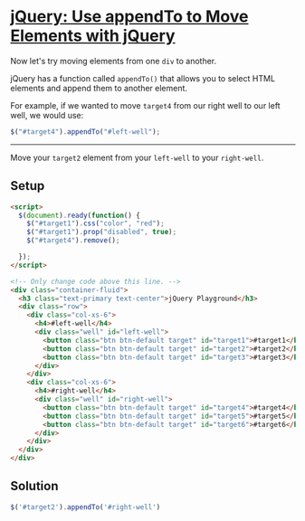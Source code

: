 # [jQuery: Use appendTo to Move Elements with jQuery](https://learn.freecodecamp.org/front-end-libraries/jquery/use-appendto-to-move-elements-with-jquery)

Now let's try moving elements from one `div` to another.

jQuery has a function called `appendTo()` that allows you to select HTML elements and append them to another element.

For example, if we wanted to move `target4` from our right well to our left well, we would use:

```js
$("#target4").appendTo("#left-well");
```

---

Move your `target2` element from your `left-well` to your `right-well`.

## Setup
```html
<script>
  $(document).ready(function() {
    $("#target1").css("color", "red");
    $("#target1").prop("disabled", true);
    $("#target4").remove();

  });
</script>

<!-- Only change code above this line. -->
<div class="container-fluid">
  <h3 class="text-primary text-center">jQuery Playground</h3>
  <div class="row">
    <div class="col-xs-6">
      <h4>#left-well</h4>
      <div class="well" id="left-well">
        <button class="btn btn-default target" id="target1">#target1</button>
        <button class="btn btn-default target" id="target2">#target2</button>
        <button class="btn btn-default target" id="target3">#target3</button>
      </div>
    </div>
    <div class="col-xs-6">
      <h4>#right-well</h4>
      <div class="well" id="right-well">
        <button class="btn btn-default target" id="target4">#target4</button>
        <button class="btn btn-default target" id="target5">#target5</button>
        <button class="btn btn-default target" id="target6">#target6</button>
      </div>
    </div>
  </div>
</div>
```

## Solution
```js
$('#target2').appendTo('#right-well')
```